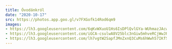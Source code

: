 ```yaml
---
title: Óvodánkról
date: "2020-10-17"
src: https://photos.app.goo.gl/v7FXGofk14Rod6qm9
images:
- https://lh3.googleusercontent.com/6qKvWXuoU1Hs6IsDPlQvlGYa-WUhmazJAcwtL9-JI9M0JVgRSKBE_nk2cY8NfMdCzWFcIal7_2XTFzygF5wlpcJdTujdy0nA_8BY0RPVhUamklxc4saLsQarDfuJqgs89qi9hVaysw
- https://lh3.googleusercontent.com/iGCA-csulwA8V25blc3nGiw5mhveRCjWwJPw1XxwfM4qbMJna_pADuOVMt2E16ZyEzE0MtVgv7yvR0c1tWZDdCQJ7nkO0PCd_lw1d7v6X3QlfPviry3TWPrYQPVYU7cr7kpuzWpRjw
- https://lh3.googleusercontent.com/lh7vgtW2SapfJMnZxnQ3CuMs6hWwh57IKfS0T9WXgZ5mbde6AiuYT9Q2_cT9KOUOwQgThR8fEQkl25xrCPVJMtpphFDMPAcUiUShga9K22chgfs51POL5FB4Tu6VwCn5tY2ZuzlJmg
---
```

